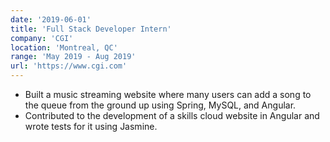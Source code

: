 ```yaml
---
date: '2019-06-01'
title: 'Full Stack Developer Intern'
company: 'CGI'
location: 'Montreal, QC'
range: 'May 2019 - Aug 2019'
url: 'https://www.cgi.com'
---
```


- Built a music streaming website where many users can add a song to the queue from the ground up using Spring, MySQL, and Angular.
- Contributed to the development of a skills cloud website in Angular and wrote tests for it using Jasmine.
